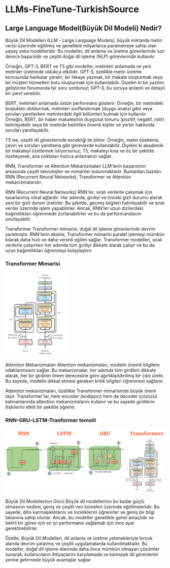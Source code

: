 # LLMs-FineTune-TurkishSource

## Large Language Model(Büyük Dil Modeli) Nedir?

Büyük Dil Modelleri (LLM - Large Language Models), büyük miktarda metin verisi üzerinde eğitilmiş ve genellikle milyarlarca parametreye sahip olan yapay zeka modelleridir. Bu modeller, dil anlama ve üretme görevlerinde son derece başarılıdır ve çeşitli doğal dil işleme (NLP) görevlerinde kullanılır.

Örneğin, GPT-3, BERT ve T5 gibi modeller, metinleri anlamada ve yeni metinler üretmede oldukça etkilidir. GPT-3, özellikle metin üretme konusunda harikalar yaratır; bir hikaye yazmak, bir makale oluşturmak veya bir müşteri hizmetleri botu oluşturmak için kullanılabilir. Diyelim ki bir yazılım geliştirme forumunda bir soru sordunuz; GPT-3, bu soruya anlamlı ve detaylı bir yanıt verebilir.

BERT, metinleri anlamada üstün performans gösterir. Örneğin, bir metindeki boşlukları doldurmak, metinleri sınıflandırmak (duygu analizi gibi) veya soruları yanıtlarken metinlerdeki ilgili bölümleri bulmak için kullanılır. Örneğin, BERT, bir haber makalesinin duygusal tonunu (pozitif, negatif, nötr) belirleyebilir veya bir metinde belirtilen önemli kişiler ve yerler hakkında soruları yanıtlayabilir.

T5 ise, çeşitli dil görevlerinde esnekliği ile bilinir. Örneğin, metin özetleme, çeviri ve soruları yanıtlama gibi görevlerde kullanılabilir. Diyelim ki akademik bir makaleyi özetlemek istiyorsunuz; T5, makaleyi kısa ve öz bir şekilde özetleyerek, ana noktaları hızlıca anlamanızı sağlar.

RNN, Transformer ve Attention Mekanizmaları
LLM'lerin başarısının arkasında çeşitli teknolojiler ve mimariler bulunmaktadır. Bunlardan bazıları RNN (Recurrent Neural Networks), Transformer ve Attention mekanizmalarıdır.

RNN (Recurrent Neural Networks)
RNN'ler, sıralı verilerle çalışmak için tasarlanmış nöral ağlardır. Her adımda, girdiyi ve önceki gizli durumu alarak yeni bir gizli durum üretirler. Bu şekilde, geçmiş bilgileri hatırlayabilir ve sıralı veriler üzerinde işlem yapabilirler. Ancak, RNN'ler uzun dizilerdeki bağımlılıkları öğrenmede zorlanabilirler ve bu da performanslarını sınırlayabilir.

Transformer
Transformer mimarisi, doğal dil işleme görevlerinde devrim yaratmıştır. RNN'lerin aksine, Transformer mimarisi paralel işlemeyi mümkün kılarak daha hızlı ve daha verimli eğitim sağlar. Transformer modelleri, sıralı verilerle çalışırken her adımda tüm girdiyi dikkate alarak çalışır ve bu da uzun bağımlılıkları öğrenmeyi kolaylaştırır.

### Transformer Mimarisi

![Transformer Mimarisi](./imgs/transformers_architecture.png)

Attention Mekanizmaları
Attention mekanizmaları, modelin önemli bilgilere odaklanmasını sağlar. Bu mekanizmalar, her adımda tüm girdileri dikkate alarak, her bir girdinin önem derecesine göre ağırlıklandırılmış bir çıktı üretir. Bu sayede, modelin dikkat etmesi gereken kritik bilgileri öğrenmesi sağlanır.

Attention mekanizmaları, özellikle Transformer mimarisinde büyük önem taşır. Transformer'lar, hem encoder (kodlayıcı) hem de decoder (çözücü) katmanlarında attention mekanizmalarını kullanır ve bu sayede girdilerin ilişkilerini etkili bir şekilde öğrenir.

### RNN-GRU-LSTM-Tranformer temsili

![RNN-GRU-LSTM-Tranformer temsili](./imgs/rnn-lstm-gru-transformers.png)

Büyük Dil Modellerinin Gücü
Büyük dil modellerinin bu kadar güçlü olmasının nedeni, geniş ve çeşitli veri kümeleri üzerinde eğitilmeleridir. Bu sayede, dilin karmaşıklıklarını ve inceliklerini öğrenirler ve geniş bir bilgi tabanına sahip olurlar. Ancak, bu modeller genellikle genel amaçlıdır ve belirli bir görev için en iyi performansı sağlamak için ince ayar gerektirebilirler.

Özetle, Büyük Dil Modelleri, dil anlama ve üretme yetenekleriyle birçok alanda devrim yaratmış ve çeşitli uygulamalarda kullanılmaktadır. Bu modeller, doğal dil işleme alanında daha önce mümkün olmayan çözümler sunarak, kullanıcıların ihtiyaçlarını karşılamada ve karmaşık dil görevlerini yerine getirmede büyük avantajlar sağlar.
